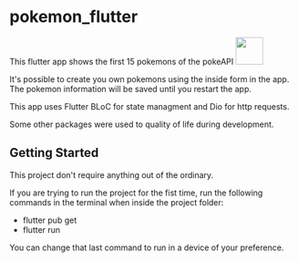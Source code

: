 # pokemon_flutter

This flutter app shows the first 15 pokemons of the pokeAPI <img src="https://www.clipartmax.com/png/middle/147-1475559_pokeball-clipart-svg-pokeball-icon.png" width="48">

It's possible to create you own pokemons using the inside form in the app. The pokemon information will be saved until you restart the app.

This app uses Flutter BLoC for state managment and Dio for http requests.

Some other packages were used to quality of life during development.

## Getting Started

This project don't require anything out of the ordinary.

If you are trying to run the project for the fist time, run the following commands in the terminal when inside the project folder:

- flutter pub get
- flutter run

You can change that last command to run in a device of your preference.

